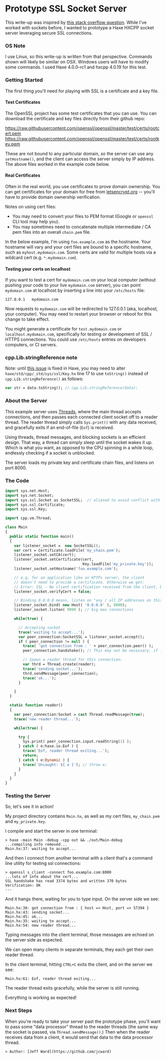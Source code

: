 [tags]: / "server,multi-threading,hxcpp"

# Prototype SSL Socket Server

This write-up was inspired by [this stack overflow question](https://stackoverflow.com/questions/56418671/how-to-use-haxe-ssl-socket/56692779#56692779).
While I've worked with sockets before, I wanted to prototype a Haxe HXCPP socket server leveraging secure SSL connections.

### OS Note

I use Linux, so this write-up is written from that perspective. Commands shown will likely
be similar on OSX. Windows users will have to modify some commands. I used Haxe 4.0.0-rc1 and hxcpp
4.0.19 for this test.

### Getting Started

The first thing you'll need for playing with SSL is a certificate and a key file.

#### Test Certificates

The OpenSSL project has some test certificates that you can use. You can download the certificate and key files
directly from their github repo:

https://raw.githubusercontent.com/openssl/openssl/master/test/certs/rootcert.pem
https://raw.githubusercontent.com/openssl/openssl/master/test/certs/rootkey.pem

These are not bound to any particular domain, so the server can use any `setHostname()`, and the
client can access the server simply by IP address. The above files worked in the example code below.

#### Real Certificates

Often in the real world, you use certificates to prove domain ownership. You can get certificates
for your domain for free from [letsencrypt.org](https://letsencrypt.org) -- you'll have to
provide domain ownership verification.

Notes on using cert files:
- You may need to convert your files to PEM format (Google or `openssl` CLI tool may help you).
- You may sometimes need to concatenate multiple intermediate / CA pem files into an overall `chain.pem` file.

In the below example, I'm using `foo.example.com` as the hostname. Your hostname will vary and
your cert files are bound to a specific hostname, such as `myhost.mydomain.com`. Some certs
are valid for multiple hosts via a wildcard cert (e.g. `*.mydomain.com`).

#### Testing your certs on localhost

If you want to test a cert for `mydomain.com` on your local computer (without pushing your code to your live `mydomain.com` server), you can point `mydomain.com` at localhost by inserting a line into your `/etc/hosts` file:

```
127.0.0.1   mydomain.com
```

Now requests to `mydomain.com` will be redirected to 127.0.0.1 (aka, localhost, your computer). You may need to restart your browser or reboot for this change to take effect.

You might generate a certificate for `test.mydomain.com` or `localhost.mydomain.com`, specifically for testing or development of SSL / HTTPS connections. You could use `/etc/hosts` entries on developers computers, or CI servers.

### cpp.Lib.stringReference note

Note: until [this issue](https://github.com/HaxeFoundation/haxe/issues/8457) is fixed in Haxe, you may need to alter `haxe/std/cpp/_std/sys/ssl/Key.hx` line 17 to use
`toString()` instead of `cpp.Lib.stringReference()` as follows:

```haxe
var str = data.toString(); // cpp.Lib.stringReference(data);
```

### About the Server

This example server uses [Threads](https://api.haxe.org/cpp/vm/Thread.html), where the main thread accepts
connections, and then passes each connected client socket off to a reader thread. The reader thread
simply calls `Sys.print()` with any data received, and gracefully exits if an end-of-file (`Eof`) is received.

Using threads, thread messages, and blocking sockets is an efficient design. That way, a thread can simply
sleep until the socket wakes it up. Which is what you want, as opposed to the CPU spinning in a while loop,
endlessly checking if a socket is unblocked.

The server loads my private key and certificate chain files, and listens on port 8000.

### The Code

```haxe
import sys.net.Host;
import sys.net.Socket;
import sys.ssl.Socket as SocketSSL;  // aliased to avoid conflict with sys.net.Socket
import sys.ssl.Certificate;
import sys.ssl.Key;

import cpp.vm.Thread;

class Main
{
  public static function main()
  {
    var listener_socket =  new SocketSSL();
    var cert = Certificate.loadFile('my_chain.pem');
    listener_socket.setCA(cert);
    listener_socket.setCertificate(cert, 
                                   Key.loadFile('my_private.key'));
    listener_socket.setHostname('foo.example.com');

    // e.g. for an application like an HTTPs server, the client
    // doesn't need to provide a certificate. Otherwise we get:
    // Error: SSL - No client certification received from the client, but required by the authentication mode
    listener_socket.verifyCert = false;

    // Binding 0.0.0.0 means, listen on "any / all IP addresses on this host"
    listener_socket.bind( new Host( '0.0.0.0' ), 8000);
    listener_socket.listen( 9999 ); // big max connections

    while(true) {

      // Accepting socket
      trace('waiting to accept...');
      var peer_connection:SocketSSL = listener_socket.accept();
      if ( peer_connection != null ) {
        trace( 'got connection from : ' + peer_connection.peer() );
        peer_connection.handshake(); // This may not be necessary, if !verifyCert

        // Spawn a reader thread for this connection:
        var thrd = Thread.create(reader);
        trace('sending socket...');
        thrd.sendMessage(peer_connection);
        trace('ok...');
      }

    }
  }

  static function reader()
  {
    var peer_connection:Socket = cast Thread.readMessage(true);
    trace('new reader thread...');

    while(true) {

      try {
        Sys.print( peer_connection.input.readString(1) );
      } catch ( e:haxe.io.Eof ) {
        trace('Eof, reader thread exiting...');
        return;
      } catch ( e:Dynamic ) {
        trace('Uncaught: ${ e }'); // throw e;
      }
    }
  }
}
```

### Testing the Server

So, let's see it in action!

My project directory contains `Main.hx`, as well as my cert files, `my_chain.pem` and `my_private.key`.

I compile and start the server in one terminal:

```
> haxe -main Main -debug -cpp out && ./out/Main-debug
...compiling info removed...
Main.hx:37: waiting to accept...
```

And then I connect from another terminal with a client that's a command line utility for testing ssl connections:

```
> openssl s_client -connect foo.example.com:8000
...lots of info about the cert...
SSL handshake has read 3374 bytes and written 370 bytes
Verification: OK
---
```

And it hangs there, waiting for you to type input. On the server side we see:

```
Main.hx:38: got connection from : { host => Host, port => 57394 }
Main.hx:43: sending socket...
Main.hx:45: ok...
Main.hx:35: waiting to accept...
Main.hx:54: new reader thread...
```

Typing messages into the client terminal, those messages are echoed on the server side as expected.

We can open many clients in separate terminals, they each get their own reader thread.

In the client terminal, hitting `CTRL+C` exits the client, and on the server we see:

```
Main.hx:61: Eof, reader thread exiting...
```

The reader thread exits gracefully, while the server is still running.

Everything is working as expected!

### Next Steps

When you're ready to take your server past the prototype phase, you'll want to pass some "data processor"
thread to the reader threads (the same way the socket is passed, via `Thread.sendMessage()`.) Then when
the reader receives data from a client, it would send that data to the data processor thread.

```
> Author: [Jeff Ward](https://github.com/jcward)
